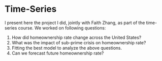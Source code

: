 # Time-Series

I present here the project I did, jointly with Faith Zhang, as part of the time-series course.
We worked on following questions:
  1. How did homeownership rate change across the United States?
  2. What was the impact of sub-prime crisis on homeownership rate?
  3. Fitting the best model to analyze the above questions.
  4. Can we forecast future homeownership rate?

